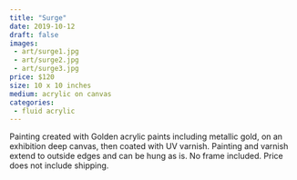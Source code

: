 ```yaml
---
title: "Surge"
date: 2019-10-12
draft: false
images:
 - art/surge1.jpg
 - art/surge2.jpg
 - art/surge3.jpg
price: $120
size: 10 x 10 inches
medium: acrylic on canvas
categories:
 - fluid acrylic
---
```


Painting created with Golden acrylic paints including metallic gold, on an exhibition deep canvas, then coated with UV varnish. Painting and varnish extend to outside edges and can be hung as is. No frame included. Price does not include shipping.
